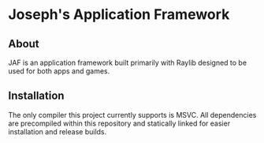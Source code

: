 # Joseph's Application Framework

## About
JAF is an application framework built primarily with Raylib designed to be used for both apps and games.

## Installation 
The only compiler this project currently supports is MSVC. All dependencies are precompiled within this repository and statically linked for easier installation and release builds.
